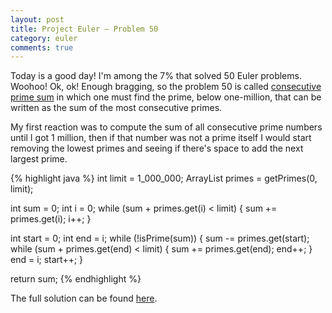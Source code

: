```yaml
---
layout: post
title: Project Euler — Problem 50
category: euler
comments: true
---
```


Today is a good day! I'm among the 7% that solved 50 Euler problems. Woohoo! Ok, ok! Enough bragging, so the problem 50 is called [consecutive prime sum](https://projecteuler.net/problem=50) in which one must find the prime, below one-million, that can be written as the sum of the most consecutive primes.

My first reaction was to compute the sum of all consecutive prime numbers until I got 1 million, then if that number was not a prime itself I would start removing the lowest primes and seeing if there's space to add the next largest prime. 

{% highlight java %}
int limit = 1_000_000;
ArrayList<Integer> primes = getPrimes(0, limit);

int sum = 0;
int i = 0;
while (sum + primes.get(i) < limit) {
    sum += primes.get(i);
    i++;
}

int start = 0;
int end = i;
while (!isPrime(sum)) {
    sum -= primes.get(start);
    while (sum + primes.get(end) < limit) {
        sum += primes.get(end);
        end++;
    }
    end = i;
    start++;
}

return sum;
{% endhighlight %}

The full solution can be found [here](https://github.com/luisramalho/euler/blob/master/Problem050.java).
